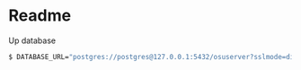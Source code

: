 # Readme


Up database
```bash
$ DATABASE_URL="postgres://postgres@127.0.0.1:5432/osuserver?sslmode=disable" dbmate up
```